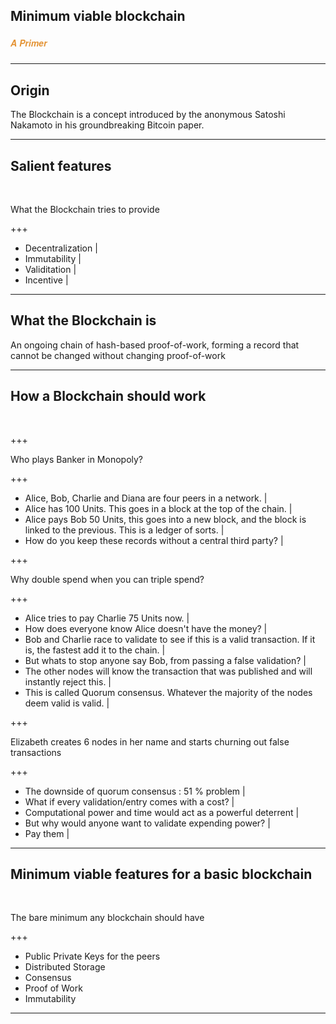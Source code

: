 ## Minimum viable blockchain
##### <span style="font-family:Helvetica Neue; font-weight:bold"><span style="color:#e49436">A Primer</span></span>

---

## Origin
The Blockchain is a concept introduced by the anonymous Satoshi Nakamoto in his groundbreaking Bitcoin paper.

---

## Salient features

<br>

What the Blockchain tries to provide

+++

- Decentralization |
- Immutability     |
- Validitation     |
- Incentive        | 

---

## What the Blockchain is

An ongoing chain of hash-based proof-of-work, forming a record that cannot be changed without changing proof-of-work

--- 

## How a Blockchain should work

<br>

+++ 

Who plays Banker in Monopoly?

+++

- Alice, Bob, Charlie and Diana are four peers in a network. |
- Alice has 100 Units. This goes in a block at the top of the chain. |
- Alice pays Bob 50 Units, this goes into a new block, and the block is linked to the previous. This is a ledger of sorts. |
- How do you keep these records without a central third party? |

+++

Why double spend when you can triple spend?

+++

- Alice tries to pay Charlie 75 Units now. |
- How does everyone know Alice doesn't have the money? | 
- Bob and Charlie race to validate to see if this is a valid transaction. If it is, the fastest add it to the chain. |
- But whats to stop anyone say Bob, from passing a false validation? | 
- The other nodes will know the transaction that was published and will instantly reject this. |
- This is called Quorum consensus. Whatever the majority of the nodes deem valid is valid. |

+++

Elizabeth creates 6 nodes in her name and starts churning out false transactions 

+++
 - The downside of quorum consensus : 51 % problem |
 - What if every validation/entry comes with a cost? | 
 - Computational power and time would act as a powerful deterrent | 
 - But why would anyone want to validate expending power? | 
 - Pay them |

---

## Minimum viable features for a basic blockchain

<br>

The bare minimum any blockchain should have

+++

 - Public Private Keys for the peers
 - Distributed Storage
 - Consensus 
 - Proof of Work
 - Immutability

---
